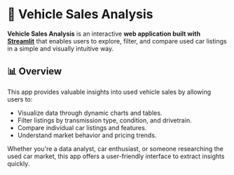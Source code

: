 # 🚗 Vehicle Sales Analysis

**Vehicle Sales Analysis** is an interactive **web application built with [Streamlit](https://streamlit.io/)** that enables users to explore, filter, and compare used car listings in a simple and visually intuitive way.

## 📊 Overview

This app provides valuable insights into used vehicle sales by allowing users to:

- Visualize data through dynamic charts and tables.
- Filter listings by transmission type, condition, and drivetrain.
- Compare individual car listings and features.
- Understand market behavior and pricing trends.

Whether you're a data analyst, car enthusiast, or someone researching the used car market, this app offers a user-friendly interface to extract insights quickly.
